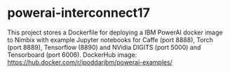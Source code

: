 # powerai-interconnect17
This project stores a Dockerfile for deploying a IBM PowerAI docker image to Nimbix with example Jupyter notebooks for Caffe (port 8888), Torch (port 8889), Tensorflow (8890) and NVidia DIGITS (port 5000) and Tensorboard (port 6006).
DockerHub image: https://hub.docker.com/r/ipoddaribm/powerai-examples/
